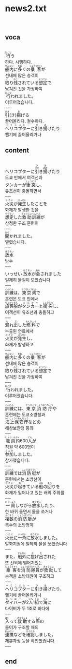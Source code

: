 <h1>news2.txt</h1><br>
<h2>voca</h2><br>
<Ruby><rb>行</rb><rt>おこな</rt></Ruby>う<br>
하다. 시행하다.<br>
<Ruby><rb>船内</rb><rt>せんない</rt></Ruby>に<Ruby><rb>多</rb><rt>おお</rt></Ruby>くの<Ruby><rb>乗客</rb><rt>じょうきゃく</rt></Ruby>が<br>
선내에 많은 승객이<br>
<Ruby><rb>取</rb><rt>と</rt></Ruby>り<Ruby><rb>残</rb><rt>のこ</rt></Ruby>されている<Ruby><rb>想定</rb><rt>そうてい</rt></Ruby>で<br>
남겨진 것을 가정하여<br>
<Ruby><rb>行</rb><rt>おこな</rt></Ruby>われました。<br>
이루어졌습니다.<br>
---<br>
<Ruby><rb>引</rb><rt>ひき</rt></Ruby>(き)<Ruby><rb>揚</rb><rt>あ</rt></Ruby>げる<br>
끌어올리다. 철수하다.<br>
<Ruby><rb>ヘリコプター</rb><rt>へりこぷたー</rt></Ruby>に<Ruby><rb>引</rb><rt>ひ</rt></Ruby>き<Ruby><rb>揚</rb><rt>あ</rt></Ruby>げたり<br>
헬기에 끌어올리거나<br>
<h2>content</h2><br>
ヘリコプターに<Ruby><rb><Ruby><rb>引</rb><rt>ひき</rt></Ruby></rb><rt>ひ</rt></Ruby>き<Ruby><rb><Ruby><rb>揚</rb><rt>あげ</rt></Ruby></rb><rt>あ</rt></Ruby>げたり<br>
도쿄 만에서 여객선과<br>
タンカーが<Ruby><rb>衝突</rb><rt>しょうとつ</rt></Ruby>し、<br>
유조선이 충돌하면서<br>
---<br>
<Ruby><rb>火災</rb><rt>かさい</rt></Ruby>が<Ruby><rb>発生</rb><rt>はっせい</rt></Ruby>したことを<br>
화재가 발생한 것을<br>
<Ruby><rb>想定</rb><rt>そうてい</rt></Ruby>した<Ruby><rb>救助</rb><rt>きゅうじょ</rt></Ruby><Ruby><rb>訓練</rb><rt>くんれん</rt></Ruby>が<br>
상정한 구조 훈련이<br>
---<br>
<Ruby><rb>開</rb><rt>ひら</rt></Ruby>かれました。<br>
열렸습니다.<br>
---<br>
<Ruby><rb>放水</rb><rt>ほうすい</rt></Ruby><br>
방수<br>
---<br>
いっせい <Ruby><rb>放水</rb><rt>ほうすい</rt></Ruby>が<Ruby><rb>会</rb><rt>あわ</rt></Ruby>されました<br>
일제히 물길이 모였습니다<br>
---<br>
<Ruby><rb>訓練</rb><rt>くんれん</rt></Ruby>は、<Ruby><rb>東京湾</rb><rt>とうきょうわん</rt></Ruby>で<br>
훈련은 도쿄 만에서<br>
<Ruby><rb>旅客船</rb><rt>りょかくせん</rt></Ruby>が<Ruby><rb>タンカー</rb><rt>たんかー</rt></Ruby>と<Ruby><rb>衝突</rb><rt>しょうとつ</rt></Ruby>し、<br>
여객선이 유조선과 충돌하고<br>
---<br>
<Ruby><rb>漏</rb><rt>も</rt></Ruby>れ<Ruby><rb>出</rb><rt>だ</rt></Ruby>した<Ruby><rb>燃料</rb><rt>ねんりょう</rt></Ruby>で<br>
누출된 연료에서<br>
<Ruby><rb>火災</rb><rt>かさい</rt></Ruby>が<Ruby><rb>発生</rb><rt>はっせい</rt></Ruby>し、<br>
화재가 발생하고<br>
---<br>
<Ruby><rb>船内</rb><rt>せんない</rt></Ruby>に<Ruby><rb>多</rb><rt>おお</rt></Ruby>くの<Ruby><rb>乗客</rb><rt>じょうきゃく</rt></Ruby>が<br>
선내에 많은 승객이<br>
<Ruby><rb>取</rb><rt>と</rt></Ruby>り<Ruby><rb>残</rb><rt>のこ</rt></Ruby>されている<Ruby><rb>想定</rb><rt>そうてい</rt></Ruby>で<br>
남겨진 것을 가정하여<br>
---<br>
<Ruby><rb>行</rb><rt>おこな</rt></Ruby>われました。<br>
이루어졌습니다.<br>
---<br>
<Ruby><rb>訓練</rb><rt>くんれん</rt></Ruby>には、<Ruby><rb>東京</rb><rt>とうきょう</rt></Ruby><Ruby><rb>消防庁</rb><rt>しょうぼうちょう</rt></Ruby>や<br>
훈련에는 도쿄소방청과<br>
<Ruby><rb>海上保安庁</rb><rt>かいじょうほあんちょう</rt></Ruby>などの<br>
해상보안청 등의<br>
---<br>
<Ruby><rb>職員</rb><rt>しょくいん</rt></Ruby><Ruby><rb>約</rb><rt>やく</rt></Ruby>600<Ruby><rb>人</rb><rt>にん</rt></Ruby>が<br>
직원 약 600명이<br>
<Ruby><rb>参加</rb><rt>さんか</rt></Ruby>しました。<br>
참가했습니다.<br>
---<br>
<Ruby><rb>訓練</rb><rt>くんれん</rt></Ruby>では<Ruby><rb>消防艇</rb><rt>しょうぼうてい</rt></Ruby>が<br>
훈련에서는 소방선이<br>
<Ruby><rb>火災</rb><rt>かさい</rt></Ruby>が<Ruby><rb>起</rb><rt>お</rt></Ruby>きている<Ruby><rb>船</rb><rt>ふね</rt></Ruby>の<Ruby><rb>回</rb><rt>まわ</rt></Ruby>りを<br>
화재가 일어나고 있는 배의 주위를<br>
---<br>
<Ruby><rb>一周</rb><rt>いっしゅう</rt></Ruby>しながら<Ruby><rb>放水</rb><rt>ほうすい</rt></Ruby>したり、<br>
한 바퀴 돌면서 물을 쏘거나<br>
<Ruby><rb>複数</rb><rt>ふくすう</rt></Ruby>の<Ruby><rb>消防艇</rb><rt>しょうぼうてい</rt></Ruby>が<br>
복수의 소방정이<br>
---<br>
<Ruby><rb>火元</rb><rt>ひもと</rt></Ruby>に<Ruby><rb>一斉</rb><rt>いっせい</rt></Ruby>に<Ruby><rb>放水</rb><rt>ほうすい</rt></Ruby>しました。<br>
발화지점에 일제히 물을 쏘았습니다<br>
---<br>
また、<Ruby><rb>船外</rb><rt>せんがい</rt></Ruby>に<Ruby><rb>投</rb><rt>な</rt></Ruby>げ<Ruby><rb>出</rb><rt>だ</rt></Ruby>された<br>
또 선외에 떨어져있는<br>
<Ruby><rb>乗客</rb><rt>じょうきゃく</rt></Ruby>を<Ruby><rb>消防</rb><rt>しょうぼう</rt></Ruby><Ruby><rb>隊員</rb><rt>たいいん</rt></Ruby>が<Ruby><rb>救助</rb><rt>きゅうじょ</rt></Ruby>して<br>
승객을 소방대원이 구조하고<br>
---<br>
<Ruby><rb>ヘリコプター</rb><rt>へりこぷたー</rt></Ruby>に<Ruby><rb>引</rb><rt>ひ</rt></Ruby>き<Ruby><rb>揚</rb><rt>あ</rt></Ruby>げたり、<br>
헬기에 끌어올리거나<br>
<Ruby><rb>ダイバー</rb><rt>だいばー</rt></Ruby>が2<Ruby><rb>人</rb><rt>にん</rt></Ruby>1<Ruby><rb>組</rb><rt>くみ</rt></Ruby>で<Ruby><rb>海</rb><rt>うみ</rt></Ruby>に<br>
다이버가 두 1조로 바다에<br>
---<br>
<Ruby><rb>入</rb><rt>はい</rt></Ruby>って<Ruby><rb>救助</rb><rt>きゅうじょ</rt></Ruby>する<Ruby><rb>際</rb><rt>さい</rt></Ruby>の<br>
들어가 구조할 때의<br>
<Ruby><rb>連携</rb><rt>れんけい</rt></Ruby>などを<Ruby><rb>確認</rb><rt>かくにん</rt></Ruby>しました。<br>
제휴과정 등을 확인했습니다.<br>
---<br>
<h2>end</h2><br>
